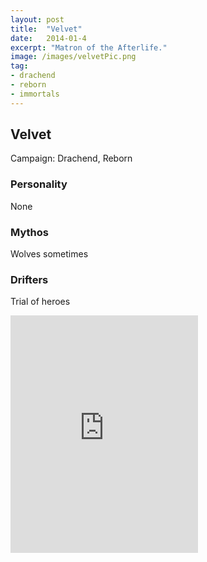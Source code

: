 ```yaml
---
layout: post
title:  "Velvet"
date:   2014-01-4
excerpt: "Matron of the Afterlife."
image: /images/velvetPic.png
tag:
- drachend
- reborn
- immortals
---
```


## Velvet
Campaign: Drachend, Reborn

### Personality
None

### Mythos
Wolves sometimes

### Drifters
Trial of heroes 

<iframe src="https://open.spotify.com/embed/user/isittooshortornotavailable/playlist/3p5VjjX19O2NXLGf6aXntq" width="300" height="380" frameborder="0" allowtransparency="true" allow="encrypted-media"></iframe>
